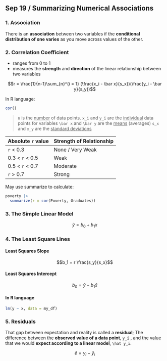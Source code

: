 ## Sep 19 / Summarizing Numerical Associations
### 1. Association
There is an **association** between two variables if the **conditional distribution of one varies** as you move across values of the other.
### 2. Correlation Coefficient
- ranges from 0 to 1
- measures the **strength** and **direction** of the linear relationship between two variables
```math
r = \frac{1}{n-1}\sum_{n}^{i = 1} (\frac{x_i - \bar x}{s_x})(\frac{y_i - \bar y}{s_y})
```
In R language:
```r
cor()
```
> ``n`` is the <u>number</u> of data points.
> ``x_i`` and ``y_i`` are the <u>individual</u> data points for variables
> ``\bar x`` and ``\bar y`` are the <u>means</u> (averages)
> ``s_x`` and ``x_y`` are the <u>standard deviations</u>


| Absolute ``r`` value | Strength of Relationship |
|---|---|
| ``r`` < 0.3 | None / Very Weak |
| 0.3 < ``r`` < 0.5 | Weak |
| 0.5 < ``r`` < 0.7 | Moderate |
| ``r`` > 0.7 | Strong |

May use summarize to calculate:
```r
poverty |>
  summarize(r = cor(Poverty, Graduates))
```
### 3. The Simple Linear Model
```math
\hat y = b_0 + b_1x
```

### 4. The Least Square Lines
#### Least Squares Slope
```math
b_1 = r \frac{s_y}{s_x}
```
#### Least Squares Intercept
```math
b_0 = \bar y - b_1 \bar x
```
#### In R language
```r
lm(y ~ x, data = my_df)
```
### 5. Residuals
 That gap between expectation and reality is called a **residual**;
 The difference between the **observed value of a data point**, ``y_i``
, and the value that we would **expect according to a linear model**, 
``\hat y_i``.
```math
\hat e = y_i - \hat y_i
```
